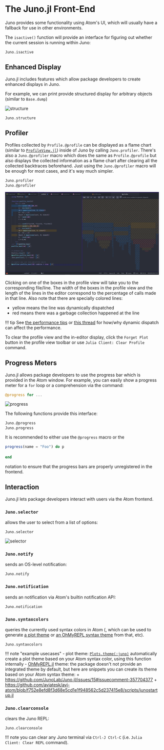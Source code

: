# The Juno.jl Front-End

Juno provides some functionality using Atom's UI, which will usually have a
fallback for use in other environments.

The `isactive()` function will provide an interface for figuring out whether the
current session is running within Juno:

```@docs
Juno.isactive
```

## Enhanced Display

Juno.jl includes features which allow package developers to create enhanced displays
in Juno.

For example, we can print provide structured display for arbitrary objects (similar to `Base.dump`)

![structure](../assets/structure.png)

```@docs
Juno.structure
```

## Profiler

Profiles collected by `Profile.@profile` can be displayed as a flame chart
(similar to [`ProfileView.jl`](https://github.com/timholy/ProfileView.jl))
inside of Juno by calling `Juno.profiler`.
There's also a `Juno.@profiler` macro which does the same as `Profile.@profile`
but also displays the collected information as a flame chart after clearing all the collected backtraces beforehand.
Just using the `Juno.@profiler` macro will be enough for most cases, and it's way much simpler.

```@docs
Juno.profiler
Juno.@profiler
```

![profiler view](../assets/profiler.png)

Clicking on one of the boxes in the profile view will take you to the corresponding file/line.
The width of the boxes in the profile view and the length of the lines in the editor
correspond to the percentage of calls made in that line.
Also note that there are specially colored lines:
- yellow means the line was dynamically dispatched
- red means there was a garbage collection happened at the line

!!! tip
    See [the performance tips](https://docs.julialang.org/en/v1.5-dev/manual/performance-tips/#Avoid-changing-the-type-of-a-variable-1) or
    [this thread](https://discourse.julialang.org/t/dynamic-dispatch/6963)
    for how/why dynamic dispatch can affect the performance.

To clear the profile view and the in-editor display,
click the `Forget Plot` button in the profile view toolbar or use `Julia Client: Clear Profile` command.

## Progress Meters

Juno.jl allows package developers to use the progress bar which is provided in the
Atom window. For example, you can easily show a progress meter for a `for` loop
or a comprehension via the command:

```julia
@progress for ...
```

![progress](../assets/progress.gif)

The following functions provide this interface:

```@docs
Juno.@progress
Juno.progress
```

It is recommended to either use the `@progress` macro or the
```julia
progress(name = "Foo") do p

end
```
notation to ensure that the progress bars are properly unregistered in the
frontend.

## Interaction

Juno.jl lets package developers interact with users via the Atom frontend.

### `Juno.selector`

allows the user to select from a list of options:

```@docs
Juno.selector
```

![selector](../assets/selector.gif)

### `Juno.notify`

sends an OS-level notification:

```@docs
Juno.notify
```

### `Juno.notification`

sends an notification via Atom's builtin notification API:

```@docs
Juno.notification
```

### `Juno.syntaxcolors`

queries the currently used syntax colors in Atom (, which can be used to generate
[a plot theme](https://github.com/JuliaPlots/PlotThemes.jl/blob/81ce6ef995aef2efe94ae2ef8e3a20d5f823d6cd/src/juno_smart.jl) or
[an OhMyREPL syntax theme](https://github.com/JunoLab/Juno.jl/issues/15#issuecomment-357704377) from that, etc).

```@docs
Juno.syntaxcolors
```

!!! note "example usecases"
    - plot theme: [`Plots.theme(:juno)`](https://github.com/JuliaPlots/PlotThemes.jl/blob/81ce6ef995aef2efe94ae2ef8e3a20d5f823d6cd/src/juno_smart.jl#L17) automatically create a plot theme based on your Atom syntax color, using this function internally
    - [OhMyREPL.jl](https://github.com/KristofferC/OhMyREPL.jl) theme: the package doesn't not provide an integrated theme by default, but here are snippets you can create its theme based on your Atom syntax theme:
      + https://github.com/JunoLab/Juno.jl/issues/15#issuecomment-357704377
      + https://github.com/aviatesk/avi-atom/blob/f752e8efd8f3d68e5cd1e1f948562c5d237415e8/scripts/junostartup.jl

### `Juno.clearconsole`

clears the Juno REPL:

```@docs
Juno.clearconsole
```

!!! note
    you can clear any Juno terminal via `Ctrl-J Ctrl-C` (i.e. `Julia Client: Clear REPL` command).
